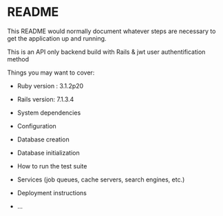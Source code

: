 # README

This README would normally document whatever steps are necessary to get the
application up and running.

This is an API only backend build with Rails & jwt user authentification method

Things you may want to cover:

* Ruby version : 3.1.2p20

* Rails version: 7.1.3.4

* System dependencies

* Configuration

* Database creation

* Database initialization

* How to run the test suite

* Services (job queues, cache servers, search engines, etc.)

* Deployment instructions

* ...
